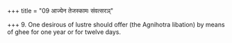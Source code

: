+++
title = "09 आज्येन तेजस्कामः संवत्सरञ्"

+++
9. One desirous of lustre should offer (the Agnihotra libation) by means of ghee for one year or for twelve days.
